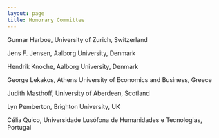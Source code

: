 ```yaml
---
layout: page
title: Honorary Committee
---
```


Gunnar Harboe, University of Zurich, Switzerland

Jens F. Jensen, Aalborg University, Denmark

Hendrik Knoche, Aalborg University, Denmark

George Lekakos, Athens University of Economics and Business, Greece

Judith Masthoff, University of Aberdeen, Scotland

Lyn Pemberton, Brighton University, UK

Célia Quico, Universidade Lusófona de Humanidades e Tecnologias, Portugal

